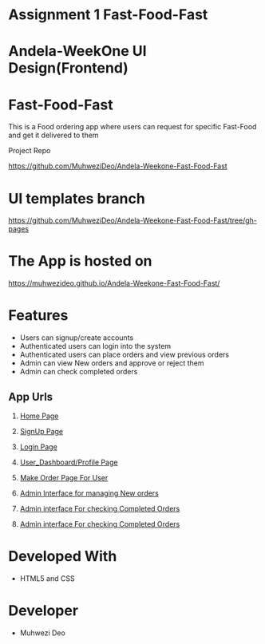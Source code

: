 

# Assignment 1  Fast-Food-Fast
# Andela-WeekOne UI Design(Frontend)


# Fast-Food-Fast 

This is a Food ordering app where users can request for specific Fast-Food and get it delivered to them

Project Repo

https://github.com/MuhweziDeo/Andela-Weekone-Fast-Food-Fast

# UI templates branch 

https://github.com/MuhweziDeo/Andela-Weekone-Fast-Food-Fast/tree/gh-pages

#  The App is hosted on 

https://muhwezideo.github.io/Andela-Weekone-Fast-Food-Fast/

# Features
- Users can signup/create accounts
- Authenticated users can login into the system
- Authenticated users can place orders and view previous orders
- Admin can view New orders and approve or reject them
- Admin can check completed orders

## App Urls
1. [Home Page](https://muhwezideo.github.io/Andela-Weekone-Fast-Food-Fast/)
2. [SignUp Page](https://muhwezideo.github.io/Andela-Weekone-Fast-Food-Fast/signup.html)

3. [Login Page](https://muhwezideo.github.io/Andela-Weekone-Fast-Food-Fast/login.html)

4. [User_Dashboard/Profile Page](https://muhwezideo.github.io/Andela-Weekone-Fast-Food-Fast/user_profile_page.html)

5. [Make Order Page For User](https://muhwezideo.github.io/Andela-Weekone-Fast-Food-Fast/make_order.html)

6. [Admin Interface for managing New orders](https://muhwezideo.github.io/Andela-Weekone-Fast-Food-Fast/admin_dashboard.html#first
)
7. [Admin interface For checking Completed Orders](https://muhwezideo.github.io/Andela-Weekone-Fast-Food-Fast/admin_panel_orders.html)

8. [Admin interface For checking Completed Orders](https://muhwezideo.github.io/Andela-Weekone-Fast-Food-Fast/admin_panel_items.html)

# Developed With
- HTML5 and CSS

# Developer
- Muhwezi Deo


